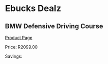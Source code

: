 
# Ebucks Dealz
## BMW Defensive Driving Course
[Product Page](https://www.ebucks.com/web/shop/productSelected.do?prodId=1083902307&catId=714994827)

Price: R2099.00

Savings: 


	